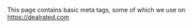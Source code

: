 This page contains basic meta tags, some of which we use on <a href="https://dealrated.com">https://dealrated.com</a>

